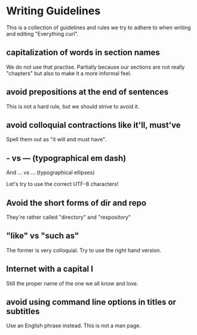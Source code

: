 # Writing Guidelines

This is a collection of guidelines and rules we try to adhere to when writing
and editing "Everything curl".

## capitalization of words in section names

We do not use that practise. Partially because our sections are not really
"chapters" but also to make it a more informal feel.

## avoid prepositions at the end of sentences

This is not a hard rule, but we should strive to avoid it.

## avoid colloquial contractions like it'll, must've

Spell them out as "it will and must have".

## - vs — (typographical em dash)

And ... vs … (typographical ellipses)

Let's try to use the correct UTF-8 characters!

## Avoid the short forms of dir and repo

They're rather called "directory" and "respository"

## "like" vs "such as"

The former is very colloquial. Try to use the right hand version.

## Internet with a capital I

Still the proper name of the one we all know and love.

## avoid using command line options in titles or subtitles

Use an English phrase instead. This is not a man page.
